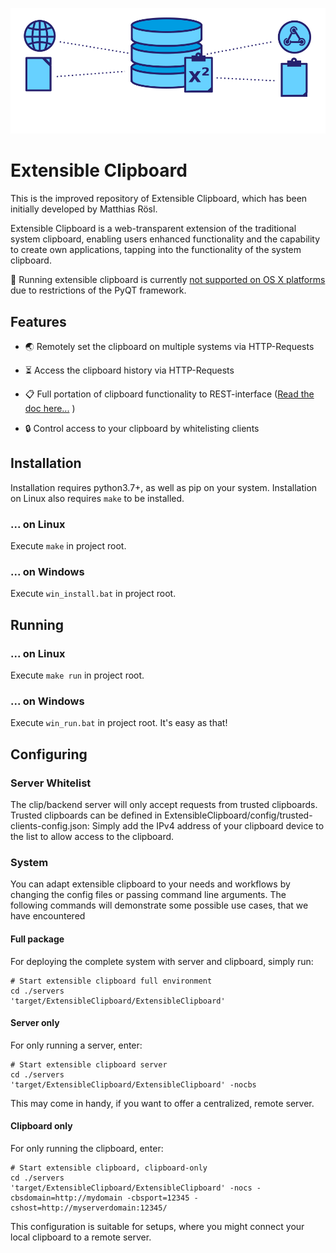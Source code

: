 ![alt text](logo.png)
# Extensible Clipboard
This is the improved repository of Extensible Clipboard, 
which has been initially developed by Matthias Rösl. 

Extensible Clipboard is a web-transparent extension of the
traditional system clipboard, enabling users enhanced functionality 
and the capability to create own applications, tapping into 
the functionality of the system clipboard.

🚨 Running extensible clipboard is currently [not supported on OS X platforms](https://stackoverflow.com/questions/57844285/qapplication-clipboard-datachanged-not-work-in-background) due to 
restrictions of the PyQT framework. 

## Features
- 🌏  Remotely set the clipboard on multiple systems via HTTP-Requests

- ⏳ Access the clipboard history via HTTP-Requests

- 📋 Full portation of clipboard functionality to REST-interface ([Read the doc here...](./../../wiki/API-Documentation)
)

- 🔒 Control access to your clipboard by whitelisting clients

## Installation
Installation requires python3.7+, as well as pip on your system. Installation on Linux also requires ```make``` to be installed.

### ... on Linux
Execute ```make``` in project root.

### ... on Windows
Execute ```win_install.bat``` in project root.

## Running 

### ... on Linux
Execute ```make run``` in project root.

### ... on Windows
Execute ```win_run.bat``` in project root.
It's easy as that!

## Configuring 


### Server Whitelist
The clip/backend server will only accept requests from trusted clipboards. Trusted clipboards
can be defined in ExtensibleClipboard/config/trusted-clients-config.json: Simply add the
IPv4 address of your clipboard device to the list to allow access to the clipboard.

### System
You can adapt extensible clipboard to your needs and workflows by changing the config files 
or passing command line arguments. The following commands will demonstrate some possible 
use cases, that we have encountered

#### Full package
For deploying the complete system with server and clipboard, simply run:

    # Start extensible clipboard full environment
    cd ./servers
    'target/ExtensibleClipboard/ExtensibleClipboard'

#### Server only
For only running a server, enter:

    # Start extensible clipboard server
    cd ./servers
    'target/ExtensibleClipboard/ExtensibleClipboard' -nocbs

This may come in handy, if you want to offer a centralized, remote server.

#### Clipboard only
For only running the clipboard, enter:

    # Start extensible clipboard, clipboard-only
    cd ./servers
    'target/ExtensibleClipboard/ExtensibleClipboard' -nocs -cbsdomain=http://mydomain -cbsport=12345 -cshost=http://myserverdomain:12345/

This configuration is suitable for setups, where you might connect your local 
clipboard to a remote server.


